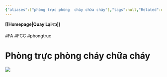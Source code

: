 ```yaml
---
{"aliases":["phòng trực phòng  cháy chữa cháy"],"tags":null,"Related":null,"date":null,"URL":null,"Author":null,"dg-publish":true,"image":null,"permalink":"/Electric Engineer/ELV/Báo cháy -Fire alarm system/Phòng FCC - Phòng trực điều điển chống cháy/","dgPassFrontmatter":true,"noteIcon":"2","created":"2024-01-12T15:55:56.140+07:00","updated":"2024-01-19T10:14:49.417+07:00"}
---
```


**[[Homepage\|Quay Lại👈]]**

#FA #FCC #phongtruc

# Phòng trực phòng cháy chữa cháy

![](https://i.imgur.com/ctUvdnE.png)
